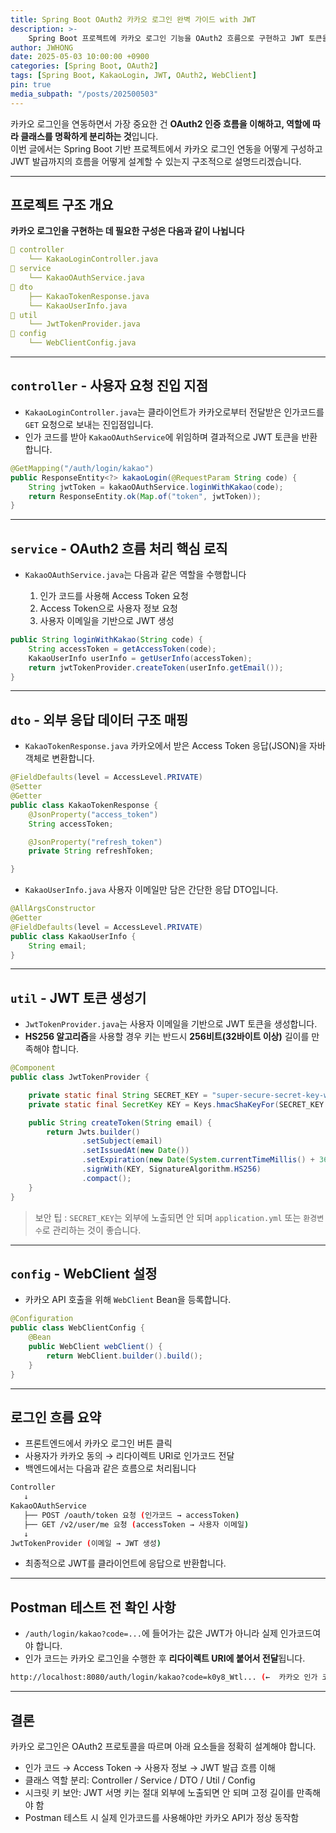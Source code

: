 ```yaml
---
title: Spring Boot OAuth2 카카오 로그인 완벽 가이드 with JWT
description: >-
    Spring Boot 프로젝트에 카카오 로그인 기능을 OAuth2 흐름으로 구현하고 JWT 토큰을 발급하는 전체 과정을 구조적으로 설명합니다.
author: JWHONG
date: 2025-05-03 10:00:00 +0900
categories: [Spring Boot, OAuth2]
tags: [Spring Boot, KakaoLogin, JWT, OAuth2, WebClient]
pin: true
media_subpath: "/posts/202500503"
---
```


카카오 로그인을 연동하면서 가장 중요한 건 **OAuth2 인증 흐름을 이해하고, 역할에 따라 클래스를 명확하게 분리하는 것**입니다.      
이번 글에서는 Spring Boot 기반 프로젝트에서 카카오 로그인 연동을 어떻게 구성하고 JWT 발급까지의 흐름을 어떻게 설계할 수 있는지 구조적으로 설명드리겠습니다.

---

## 프로젝트 구조 개요

**카카오 로그인을 구현하는 데 필요한 구성은 다음과 같이 나뉩니다**

```yaml
📁 controller
    └── KakaoLoginController.java
📁 service
    └── KakaoOAuthService.java
📁 dto
    ├── KakaoTokenResponse.java
    └── KakaoUserInfo.java
📁 util
    └── JwtTokenProvider.java
📁 config
    └── WebClientConfig.java
```

---

## `controller` - 사용자 요청 진입 지점

- `KakaoLoginController.java`는 클라이언트가 카카오로부터 전달받은 인가코드를 `GET` 요청으로 보내는 진입점입니다.
- 인가 코드를 받아 `KakaoOAuthService`에 위임하며 결과적으로 JWT 토큰을 반환합니다.

```java
@GetMapping("/auth/login/kakao")
public ResponseEntity<?> kakaoLogin(@RequestParam String code) {
    String jwtToken = kakaoOAuthService.loginWithKakao(code);
    return ResponseEntity.ok(Map.of("token", jwtToken));
}
```

---

## `service` - OAuth2 흐름 처리 핵심 로직

- `KakaoOAuthService.java`는 다음과 같은 역할을 수행합니다

  1. 인가 코드를 사용해 Access Token 요청
  2. Access Token으로 사용자 정보 요청
  3. 사용자 이메일을 기반으로 JWT 생성

```java
public String loginWithKakao(String code) {
    String accessToken = getAccessToken(code);
    KakaoUserInfo userInfo = getUserInfo(accessToken);
    return jwtTokenProvider.createToken(userInfo.getEmail());
}
```

---

## `dto` - 외부 응답 데이터 구조 매핑

- `KakaoTokenResponse.java` 카카오에서 받은 Access Token 응답(JSON)을 자바 객체로 변환합니다.

```java
@FieldDefaults(level = AccessLevel.PRIVATE)
@Setter
@Getter
public class KakaoTokenResponse {
    @JsonProperty("access_token")
    String accessToken;

    @JsonProperty("refresh_token")
    private String refreshToken;

}
```

- `KakaoUserInfo.java` 사용자 이메일만 담은 간단한 응답 DTO입니다.

```java
@AllArgsConstructor
@Getter
@FieldDefaults(level = AccessLevel.PRIVATE)
public class KakaoUserInfo {
    String email;
}
```

---

## `util` - JWT 토큰 생성기

- `JwtTokenProvider.java`는 사용자 이메일을 기반으로 JWT 토큰을 생성합니다.
- **HS256 알고리즘**을 사용할 경우 키는 반드시 **256비트(32바이트 이상)** 길이를 만족해야 합니다.

```java
@Component
public class JwtTokenProvider {

    private static final String SECRET_KEY = "super-secure-secret-key-which-is-at-least-32bytes";
    private static final SecretKey KEY = Keys.hmacShaKeyFor(SECRET_KEY.getBytes(StandardCharsets.UTF_8));

    public String createToken(String email) {
        return Jwts.builder()
                .setSubject(email)
                .setIssuedAt(new Date())
                .setExpiration(new Date(System.currentTimeMillis() + 3600000)) // 1시간
                .signWith(KEY, SignatureAlgorithm.HS256)
                .compact();
    }
}
```
>보안 팁 : `SECRET_KEY`는 외부에 노출되면 안 되며 `application.yml` 또는 `환경변수`로 관리하는 것이 좋습니다.
---

## `config` - WebClient 설정

- 카카오 API 호출을 위해 `WebClient` Bean을 등록합니다.

```java
@Configuration
public class WebClientConfig {
    @Bean
    public WebClient webClient() {
        return WebClient.builder().build();
    }
}
```

---

## 로그인 흐름 요약

- 프론트엔드에서 카카오 로그인 버튼 클릭
- 사용자가 카카오 동의 &rarr; 리다이렉트 URI로 인가코드 전달
- 백엔드에서는 다음과 같은 흐름으로 처리됩니다

```bash
Controller
   ↓
KakaoOAuthService
   ├── POST /oauth/token 요청 (인가코드 → accessToken)
   ├── GET /v2/user/me 요청 (accessToken → 사용자 이메일)
   ↓
JwtTokenProvider (이메일 → JWT 생성)
```
- 최종적으로 JWT를 클라이언트에 응답으로 반환합니다.

---

## Postman 테스트 전 확인 사항

- `/auth/login/kakao?code=...`에 들어가는 값은 JWT가 아니라 실제 인가코드여야 합니다.
- 인가 코드는 카카오 로그인을 수행한 후 **리다이렉트 URI에 붙어서 전달**됩니다.
```bash
http://localhost:8080/auth/login/kakao?code=k0y8_Wtl... (←  카카오 인가 코드)
```

---

## 결론 

카카오 로그인은 OAuth2 프로토콜을 따르며 아래 요소들을 정확히 설계해야 합니다.

- 인가 코드 &rarr; Access Token &rarr; 사용자 정보 &rarr; JWT 발급 흐름 이해
- 클래스 역할 분리: Controller / Service / DTO / Util / Config
- 시크릿 키 보안: JWT 서명 키는 절대 외부에 노출되면 안 되며 고정 길이를 만족해야 함
- Postman 테스트 시 실제 인가코드를 사용해야만 카카오 API가 정상 동작함